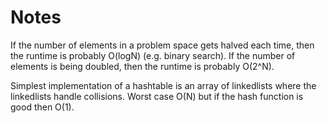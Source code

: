 # Notes

If the number of elements in a problem space gets halved each time, then the runtime is probably O(logN) (e.g. binary search). If the number of elements is being doubled, then the runtime is probably O(2^N).

Simplest implementation of a hashtable is an array of linkedlists where the linkedlists handle collisions. Worst case O(N) but if the hash function is good then O(1).